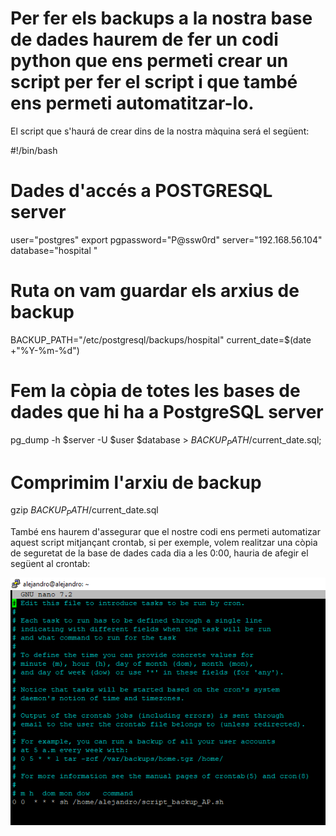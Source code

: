 # Per fer els backups a la nostra base de dades haurem de fer un codi python que ens permeti crear un script per fer el script i que també ens permeti automatitzar-lo.
El script que s'haurá de crear dins de la nostra màquina será el següent:

#!/bin/bash
# Dades d'accés a POSTGRESQL server
user="postgres"
export pgpassword="P@ssw0rd"
server="192.168.56.104"
database="hospital
"
# Ruta on vam guardar els arxius de backup
BACKUP_PATH="/etc/postgresql/backups/hospital"
current_date=$(date +"%Y-%m-%d")

# Fem la còpia de totes les bases de dades que hi ha a PostgreSQL server
pg_dump -h $server -U $user $database > $BACKUP_PATH/$current_date.sql;

# Comprimim l'arxiu de backup
gzip $BACKUP_PATH/$current_date.sql

També ens haurem d'assegurar que el nostre codi ens permeti automatizar aquest script mitjançant crontab, si per exemple, volem realitzar una còpia de seguretat de la base de dades cada dia a les 0:00, hauria de
afegir el següent al crontab:

![crontab_img](images/crontab.png)
